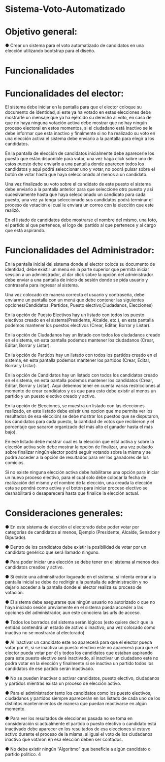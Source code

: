 # Sistema-Voto-Automatizado

# Objetivo general:

● Crear un sistema para el voto automatizado de candidatos en una elección utilizando bootstrap para el diseño. 

# Funcionalidades 
# Funcionalidades del elector:

El sistema debe iniciar en la pantalla para que el elector coloque su documento de identidad, si este ya ha votado en estas elecciones debe mostrarle un mensaje que ya ha ejercido su derecho al voto, en caso de que no haya ninguna votación activa 
debe mostrar que no hay ningún proceso electoral en estos momentos, si el ciudadano está inactivo se le debe informar que esta inactivo y finalmente si no ha realizado su voto en una elección activa el sistema debe enviarlo a la pantalla para elegir a los candidatos. 

En la pantalla de elección de candidatos inicialmente debe aparecerle los puesto que están disponible para votar, una vez haga click sobre uno de estos puesto debe enviarlo a una pantalla donde aparecen todos los candidatos y aquí podrá seleccionar uno y votar, no podrá pulsar sobre el botón de votar hasta que haya seleccionado al menos a un candidato. 

Una vez finalizado su voto sobre el candidato de este puesto el sistema debe enviarlo a la pantalla anterior para que seleccione otro puesto y así sucesivamente hasta que haya seleccionado un candidato para cada puesto, una vez ya tenga seleccionado sus candidatos podrá terminar el proceso de votación el cual le enviará un correo con la elección que este realizó. 

En el listado de candidatos debe mostrarse el nombre del mismo, una foto, el partido al que pertenece, el logo del partido al que pertenece y al cargo que está aspirando. 

# Funcionalidades del Administrador:
En la pantalla inicial del sistema donde el elector coloca su documento de identidad, debe existir un menú en la parte superior que permita iniciar session a un administrador, al dar click sobre la opción del administrador debe enviar a una 
pantalla de inicio de sesión donde se pida usuario y contraseña para ingresar al sistema. 

Una vez colocado de manera correcta el usuario y contraseña, debe enviarme un pantalla con un menú que debe contener las siguientes opciones(Candidatos, Partidos, Puesto electivo,Ciudadanos, Elecciones) 

En la opción de Puesto Electivos hay un listado con todos los puesto electivos creado en el sistema(Presidente, Alcalde, etc.), en esta pantalla podemos mantener los puestos electivos (Crear, Editar, Borrar y Listar). 

En la opción de Ciudadanos hay un listado con todos los ciudadanos creado en el sistema, en esta pantalla podemos mantener los ciudadanos (Crear, Editar, Borrar y Listar). 

En la opción de Partidos hay un listado con todos los partidos creado en el sistema, en esta pantalla podemos mantener los partidos (Crear, Editar, Borrar y Listar). 

En la opción de Candidatos hay un listado con todos los candidatos creado en el sistema, en esta pantalla podemos mantener los candidatos (Crear, Editar, Borrar y Listar). Aquí debemos tener en cuenta varias restricciones al momento de crear candidatos y es que para esto debe existir al menos un partido y un puesto electivo creado y activo. 

En la opción de Elecciones, se muestra un listado con las elecciones realizado, en este listado debe existir una opcion que me permita ver los resultados de esa elección( se debe mostrar los puestos que se disputaron, los candidatos para cada puesto, la cantidad de votos que recibieron y el porcentaje que sacaron organizado del más alto el ganador hasta el más bajo). 

En ese listado debe mostrar cual es la elección que está activa y sobre la elección activa solo debe mostrar la opción de finalizar, una vez pulsado sobre finalizar ningún elector podrá seguir votando sobre la misma y se podrá acceder a la opción de resultados para ver los ganadores de los comicios. 

Si no existe ninguna elección activa debe habilitarse una opción para iniciar un nuevo proceso electivo, para el cual solo debe colocar la fecha de realización del mismo y el nombre de la elección, una creada la elección esta se pondrá como activa y el botón para iniciar proceso electivo se deshabilitará o desaparecerá hasta que finalice la elección actual. 


# Consideraciones generales:
● En este sistema de elección el electorado debe poder votar por categorías de candidatos al menos, Ejemplo (Presidente, Alcalde, Senador y Diputado). 

● Dentro de los candidatos debe existir la posibilidad de votar por un candidato genérico que será llamado ninguno. 

● Para poder iniciar una elección se debe tener en el sistema al menos dos candidatos creados y activo. 

● Si existe una adminsitrador logueado en el sistema, si intenta entrar a la pantalla inicial se debe de redirigir a la pantalla de administración y no dejarlo acceder a la pantalla donde el elector realiza su proceso de votación. 

● El sistema debe asegurarse que ningún usuario no autorizado o que no haya iniciado sesión previamente en el sistema pueda acceder a las opciones del administrador, aun este conociera las urls de acceso. 

● Todos los borrados del sistema serán lógicos (esto quiere decir que la entidad contendrá un estado de activo o inactivo, una vez colocado como inactivo no se mostrarán al electorado) 

● Al inactivar un candidato este no aparecerá para que el elector pueda votar por él, si se inactiva un puesto electivo este no aparecerá para que el elector pueda votar por él y todos los candidatos que estaban aspirando para este puesto electivo será inactivado, al inactivar un ciudadano este no podrá votar en la elección y finalmente si se inactiva un partido todos los candidatos de ese partido serán inactivado. 

● No se pueden inactivar o activar candidatos, puesto electivo, ciudadanos y partidos mientras exista un proceso de elección activo. 

● Para el administrador tanto los candidatos como los puesto electivos, ciudadanos y partidos siempre aparecerán en los listado de cada uno de los distintos mantenimientos de manera que puedan reactivarse en algún momento. 

● Para ver los resultados de elecciones pasada no se toma en consideración si actualmente el partido o puesto electivo o candidato está inactivado debe aparecer en los resultados de esa elecciones si estuvo activo durante el proceso de la misma, al igual el voto de los ciudadanos inactivo que votaron en esa elección deben ser contados. 

● No debe existir ningún “Algoritmo” que beneficie a algún candidato o partido político. 4





